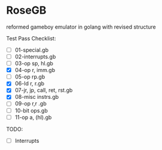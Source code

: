 # RoseGB
reformed gameboy emulator in golang with revised structure

Test Pass Checklist:
- [ ] 01-special.gb
- [ ] 02-interrupts.gb
- [ ] 03-op sp, hl.gb
- [x] 04-op r, imm.gb
- [ ] 05-op rp.gb
- [x] 06-ld r, r.gb
- [x] 07-jr, jp, call, ret, rst.gb
- [x] 08-misc instrs.gb
- [ ] 09-op r,r .gb
- [ ] 10-bit ops.gb
- [ ] 11-op a, (hl).gb

TODO:
- [ ] Interrupts
